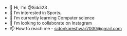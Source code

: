 - 👋 Hi, I’m @Siddi23
- 👀 I’m interested in Sports.
- 🌱 I’m currently learning Computer science
- 💞️ I’m looking to collaborate on Instagram
- 📫 How to reach me - sidonkareshwar2000@gmail.com

<!---
Siddi23/Siddi23 is a ✨ special ✨ repository because its `README.md` (this file) appears on your GitHub profile.
You can click the Preview link to take a look at your changes.
--->
